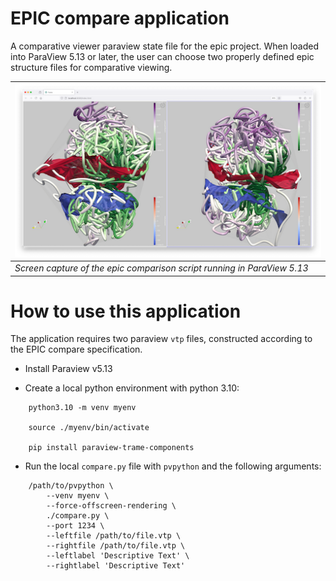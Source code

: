 # EPIC compare application

A comparative viewer paraview state file for the epic project. When loaded into ParaView 5.13 or later,
the user can choose two properly defined epic structure files for comparative viewing.

|![screen capture](doc/img/compare.png)|
| ---- |
|*Screen capture of the epic comparison script running in ParaView 5.13*| 

# How to use this application

The application requires two paraview `vtp` files, constructed according to the EPIC compare
specification.

- Install Paraview v5.13

- Create a local python environment with python 3.10:

```
    python3.10 -m venv myenv

    source ./myenv/bin/activate       

    pip install paraview-trame-components
```

- Run the local `compare.py` file with `pvpython` and the following arguments:

```
    /path/to/pvpython \
        --venv myenv \
        --force-offscreen-rendering \
        ./compare.py \
        --port 1234 \
        --leftfile /path/to/file.vtp \
        --rightfile /path/to/file.vtp \
        --leftlabel 'Descriptive Text' \
        --rightlabel 'Descriptive Text'
```
